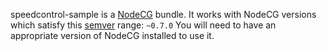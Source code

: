 speedcontrol-sample is a [NodeCG](http://github.com/nodecg/nodecg) bundle. 
It works with NodeCG versions which satisfy this [semver](https://docs.npmjs.com/getting-started/semantic-versioning) range: `~0.7.0`
You will need to have an appropriate version of NodeCG installed to use it.

